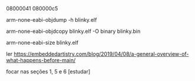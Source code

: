 08000041
080000c5

arm-none-eabi-objdump -h blinky.elf

arm-none-eabi-objdcopy blinky.elf -O binary blinky.bin

arm-none-eabi-size blinky.elf

ler https://embeddedartistry.com/blog/2019/04/08/a-general-overview-of-what-happens-before-main/

focar nas seções 1, 5 e 6 [estudar]